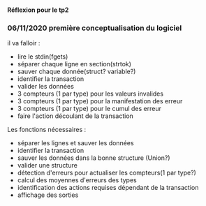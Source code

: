 #### Réflexion pour le tp2

### 06/11/2020 première conceptualisation du logiciel

il va falloir :

* lire le stdin(fgets)
* séparer chaque ligne en section(strtok)
* sauver chaque donnée(struct? variable?)
* identifier la transaction
* valider les données
* 3 compteurs (1 par type) pour les valeurs invalides
* 3 compteurs (1 par type) pour la manifestation des erreur 
* 3 compteurs (1 par type) pour le cumul des erreur
* faire l'action découlant de la transaction
 
Les fonctions nécessaires :

* séparer les lignes et sauver les données
* identifier la transaction
* sauver les données dans la bonne structure (Union?)
* valider une structure
* détection d'erreurs pour actualiser les compteurs(1 par type?)
* calcul des moyennes d'erreurs des types
* identification des actions requises dépendant de la transaction
* affichage des sorties 

###
